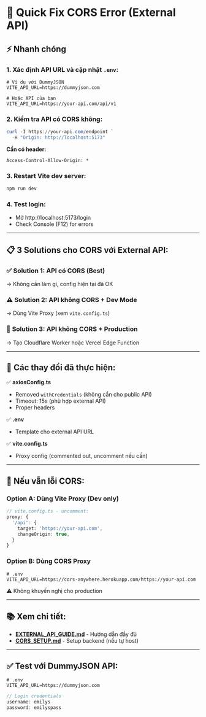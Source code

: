 # 🔧 Quick Fix CORS Error (External API)

## ⚡ Nhanh chóng

### 1. Xác định API URL và cập nhật `.env`:
```env
# Ví dụ với DummyJSON
VITE_API_URL=https://dummyjson.com

# Hoặc API của bạn
VITE_API_URL=https://your-api.com/api/v1
```

### 2. Kiểm tra API có CORS không:
```powershell
curl -I https://your-api.com/endpoint `
  -H "Origin: http://localhost:5173"
```

**Cần có header:**
```
Access-Control-Allow-Origin: *
```

### 3. Restart Vite dev server:
```powershell
npm run dev
```

### 4. Test login:
- Mở http://localhost:5173/login
- Check Console (F12) for errors

---

## 📋 3 Solutions cho CORS với External API:

### ✅ **Solution 1: API có CORS** (Best)
→ Không cần làm gì, config hiện tại đã OK

### ⚠️ **Solution 2: API không CORS + Dev Mode**
→ Dùng Vite Proxy (xem `vite.config.ts`)

### 🔧 **Solution 3: API không CORS + Production**
→ Tạo Cloudflare Worker hoặc Vercel Edge Function

---

## 📝 Các thay đổi đã thực hiện:

✅ **axiosConfig.ts**
- Removed `withCredentials` (không cần cho public API)
- Timeout: 15s (phù hợp external API)
- Proper headers

✅ **.env**
- Template cho external API URL

✅ **vite.config.ts**
- Proxy config (commented out, uncomment nếu cần)

---

## 🐛 Nếu vẫn lỗi CORS:

### Option A: Dùng Vite Proxy (Dev only)
```typescript
// vite.config.ts - uncomment:
proxy: {
  '/api': {
    target: 'https://your-api.com',
    changeOrigin: true,
  }
}
```

### Option B: Dùng CORS Proxy
```env
# .env
VITE_API_URL=https://cors-anywhere.herokuapp.com/https://your-api.com
```

⚠️ Không khuyến nghị cho production

---

## 📚 Xem chi tiết:

- **[EXTERNAL_API_GUIDE.md](./EXTERNAL_API_GUIDE.md)** - Hướng dẫn đầy đủ
- **[CORS_SETUP.md](./CORS_SETUP.md)** - Setup backend (nếu tự host)

---

## ✅ Test với DummyJSON API:

```env
# .env
VITE_API_URL=https://dummyjson.com
```

```javascript
// Login credentials
username: emilys
password: emilyspass
```
